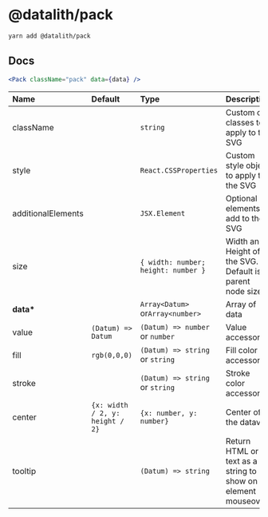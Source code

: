 # @datalith/pack

```sh
yarn add @datalith/pack
```

## Docs

```jsx
<Pack className="pack" data={data} />
```

| Name               | Default                         | Type                                | Description                                                  |
| :----------------- | :------------------------------ | :---------------------------------- | :----------------------------------------------------------- |
| className          |                                 | `string`                            | Custom css classes to apply to the SVG                       |
| style              |                                 | `React.CSSProperties`               | Custom style object to apply to the SVG                      |
| additionalElements |                                 | `JSX.Element`                       | Optional elements to add to the SVG                          |
| size               |                                 | `{ width: number; height: number }` | Width and Height of the SVG. Default is parent node size.    |
| <b>data\*</b>      |                                 | `Array<Datum>` or`Array<number>`    | Array of data                                                |
| value              | `(Datum) => Datum`              | `(Datum) => number` or `number`     | Value accessor                                               |
| fill               | `rgb(0,0,0)`                    | `(Datum) => string` or `string`     | Fill color accessor                                          |
| stroke             |                                 | `(Datum) => string` or `string`     | Stroke color accessor                                        |
| center             | `{x: width / 2, y: height / 2}` | `{x: number, y: number}`            | Center of the dataviz                                        |
| tooltip            |                                 | `(Datum) => string`                 | Return HTML or text as a string to show on element mouseover |
